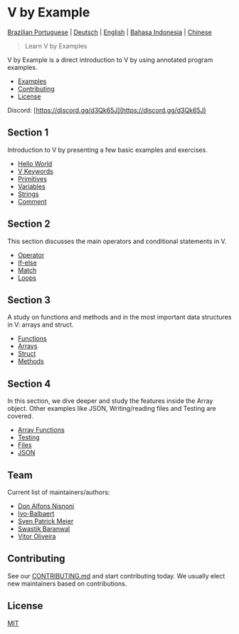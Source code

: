# V by Example

[Brazilian Portuguese](/pt-br/README.md) | [Deutsch](/de/README.md) | [English](README.md) | [Bahasa Indonesia](/id/README.md) | [Chinese](cn/example/README.md)
> Learn V by Examples

V by Example is a direct introduction to V by using annotated program examples.

- [Examples](#examples)
- [Contributing](#contributing)
- [License](#license)

Discord: [https://discord.gg/d3Qk65J](https://discord.gg/d3Qk65J)

## Section 1

Introduction to V by presenting a few basic examples and exercises.

- [Hello World](en/examples/section_1/hello_world.md)
- [V Keywords](en/examples/section_1/keywords.md)
- [Primitives](en/examples/section_1/primitives.md)
- [Variables](en/examples/section_1/variables.md)
- [Strings](en/examples/section_1/strings.md)
- [Comment](en/examples/section_1/comment.md)

## Section 2

This section discusses the main operators and conditional statements in V.

- [Operator](en/examples/section_2/operator.md)
- [If-else](en/examples/section_2/if-else.md)
- [Match](en/examples/section_2/match.md)
- [Loops](en/examples/section_2/loops.md)

## Section 3

A study on functions and methods and in the most important data structures in V: arrays and struct.

- [Functions](en/examples/section_3/functions.md)
- [Arrays](en/examples/section_3/arrays.md)
- [Struct](en/examples/section_3/struct.md)
- [Methods](en/examples/section_3/methods.md)

## Section 4

In this section, we dive deeper and study the features inside the Array object. Other examples like JSON, Writing/reading files and Testing are covered.

- [Array Functions](en/examples/section_4/array-functions.md)
- [Testing](en/examples/section_4/testing.md)
- [Files](en/examples/section_4/files.md)
- [JSON](en/examples/section_4/json.md)

## Team

Current list of maintainers/authors:

- [Don Alfons Nisnoni](https://github.com/dhonx)
- [Ivo-Balbaert](https://github.com/ibalbaert)
- [Sven Patrick Meier](https://github.com/SuicideS3ason)
- [Swastik Baranwal](https://github.com/Delta456)
- [Vitor Oliveira](https://github.com/vbrazo)

## Contributing

See our [CONTRIBUTING.md](CONTRIBUTING.md) and start contributing today. We usually elect new maintainers based on contributions.

## License

[MIT](LICENSE)
